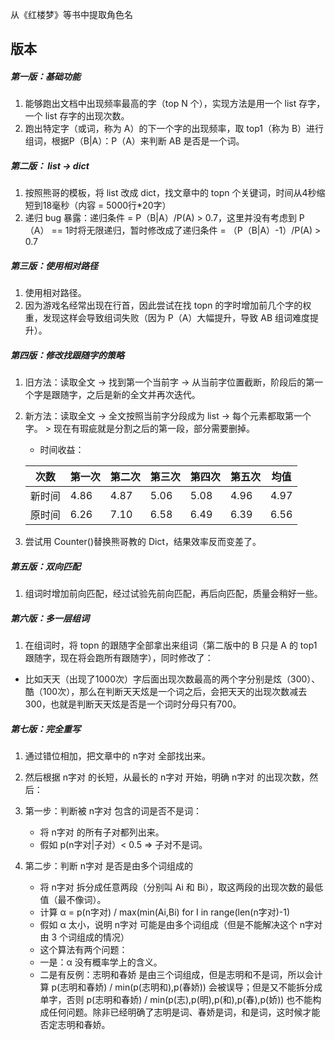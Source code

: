 从《红楼梦》等书中提取角色名

## 版本

##### 第一版：基础功能

1. 能够跑出文档中出现频率最高的字（top N 个），实现方法是用一个 list 存字，一个 list 存字的出现次数。
2. 跑出特定字（或词，称为 A）的下一个字的出现频率，取 top1（称为 B）进行组词，根据P（B|A）：P（A）来判断 AB 是否是一个词。

##### 第二版： list → dict

1. 按照熊哥的模板，将 list 改成 dict，找文章中的 topn 个关键词，时间从4秒缩短到18毫秒（内容 = 5000行*20字）
2. 递归 bug 暴露：递归条件 = P（B|A）/P(A) > 0.7，这里并没有考虑到 P（A） == 1时将无限递归，暂时修改成了递归条件 = （P（B|A）-1）/P(A) > 0.7

##### 第三版：使用相对路径

1. 使用相对路径。
2. 因为游戏名经常出现在行首，因此尝试在找 topn 的字时增加前几个字的权重，发现这样会导致组词失败（因为 P（A）大幅提升，导致 AB 组词难度提升）。

##### 第四版：修改找跟随字的策略

1. 旧方法：读取全文 → 找到第一个当前字 → 从当前字位置截断，阶段后的第一个字是跟随字，之后是新的全文并再次迭代。
2. 新方法：读取全文 → 全文按照当前字分段成为 list → 每个元素都取第一个字。
		> 现在有瑕疵就是分割之后的第一段，部分需要删掉。
	+ 时间收益：

	次数 | 第一次 | 第二次 | 第三次 | 第四次 | 第五次 | 均值
	---- | ---- | ---- |---- | ---- | ----|----
	新时间 | 4.86 | 4.87 | 5.06 | 5.08 | 4.96 | 4.97
	原时间 | 6.26 | 7.10 | 6.58 | 6.49 | 6.39 | 6.56
3. 尝试用 Counter()替换熊哥教的 Dict，结果效率反而变差了。

##### 第五版：双向匹配

1. 组词时增加前向匹配，经过试验先前向匹配，再后向匹配，质量会稍好一些。

##### 第六版：多一层组词

1. 在组词时，将 topn 的跟随字全部拿出来组词（第二版中的 B 只是 A 的 top1跟随字，现在将会跑所有跟随字），同时修改了：
  + 比如天天（出现了1000次）字后面出现次数最高的两个字分别是炫（300）、酷（100次），那么在判断天天炫是一个词之后，会把天天的出现次数减去300，也就是判断天天炫是否是一个词时分母只有700。

##### 第七版：完全重写

1. 通过错位相加，把文章中的 n字对 全部找出来。

2. 然后根据 n字对 的长短，从最长的 n字对 开始，明确 n字对 的出现次数，然后：

3. 第一步：判断被 n字对 包含的词是否不是词：

   + 将 n字对 的所有子对都列出来。

   - 假如 p(n字对|子对）< 0.5 => 子对不是词。

4. 第二步：判断 n字对 是否是由多个词组成的

   + 将 n字对 拆分成任意两段（分别叫 Ai 和 Bi），取这两段的出现次数的最低值（最不像词）。

   - 计算 α = p(n字对) / max(min(Ai,Bi) for I in range(len(n字对)-1)
   - 假如 α 太小，说明 n字对 可能是由多个词组成（但是不能解决这个 n字对 由 3 个词组成的情况）
   - 这个算法有两个问题：
   - 一是：α 没有概率学上的含义。
   - 二是有反例：志明和春娇 是由三个词组成，但是志明和不是词，所以会计算 p(志明和春娇) / min(p(志明和),p(春娇)) 会被误导；但是又不能拆分成单字，否则 p(志明和春娇) / min(p(志),p(明),p(和),p(春),p(娇)) 也不能构成任何问题。除非已经明确了志明是词、春娇是词，和是词，这时候才能否定志明和春娇。